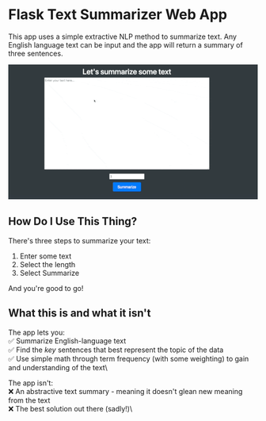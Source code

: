 # Flask Text Summarizer Web App

This app uses a simple extractive NLP method to summarize text. Any English language text can be input and the app will return a summary of three sentences.

![Demo Image](/app/images/App_Overview.gif)

## How Do I Use This Thing?

There's three steps to summarize your text:

1. Enter some text
2. Select the length
3. Select Summarize

And you're good to go!

## What this is and what it isn't
The app lets you:\
✅ Summarize English-language text\
✅ Find the _key_ sentences that best represent the topic of the data\
✅ Use simple math through term frequency (with some weighting) to gain and understanding of the text\

The app isn't:\
❌ An abstractive text summary - meaning it doesn't glean new meaning from the text\
❌ The best solution out there (sadly!)\
